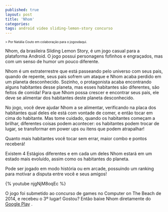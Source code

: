 ```yaml
---
published: true
layout: post
title: 'Nhom'
categories: 
tags: android video sliding-lemon-story concurso
---
```

<span style="font-size: x-small;">> Por Nat&#225;lia Couto em colabora&#231;&#227;o para o jogosdaqui.</span>

 
Nhom, da brasileira Sliding Lemon Story, &#233; um jogo casual para a plataforma Android.
O jogo possui personagens fofinhos e engra&#231;ados, mas com um senso de humor um pouco diferente.
 
Nhom &#233; um extraterrestre que est&#225; passeando pelo universo com seus pais, quando de repente, seus pais sofrem um ataque e Nhom acaba perdido em um planeta desconhecido.
Sozinho, o protagonista acaba encontrando alguns habitantes desse planeta, mas esses habitantes s&#227;o diferentes, s&#227;o feitos de comida! 
Para que Nhom possa crescer e encontrar seus pais, ele deve se alimentar dos habitantes deste planeta desconhecido.
 

 
No jogo, voc&#234; deve ajudar Nhom a se alimentar, verificando na placa dos habitantes qual deles ele est&#225; com vontade de comer, e ent&#227;o tocar em cima do habitante. Mas tome cuidado, quando os habitantes come&#231;am a brilhar, diferentes coisas podem acontecer: os habitantes podem trocar de lugar, se transformar em power ups ou itens que podem atrapalhar!
 

 
Quanto mais habitantes voc&#234; tocar sem errar, maior combo e pontos receber&#225;!
 
Existem 4 Est&#225;gios diferentes e em cada um deles Nhom estar&#225; em um estado mais evolu&#237;do, assim como os habitantes do planeta.
 
Pode ser jogado em modo hist&#243;ria ou em arcade, possuindo um ranking para motivar a disputa entre voc&#234; e seus amigos!
 
{% youtube njgNjM8oqEc %}
 
O jogo foi submetido ao concurso de games no Computer on The Beach de 2014, e recebeu o 3&#186; lugar!
Gostou? Ent&#227;o baixe Nhom diretamente do <a href="https://play.google.com/store/apps/details?id=com.SlidingLemonStory.NhomFreeHD" target="_blank">Google Play</a>
.
